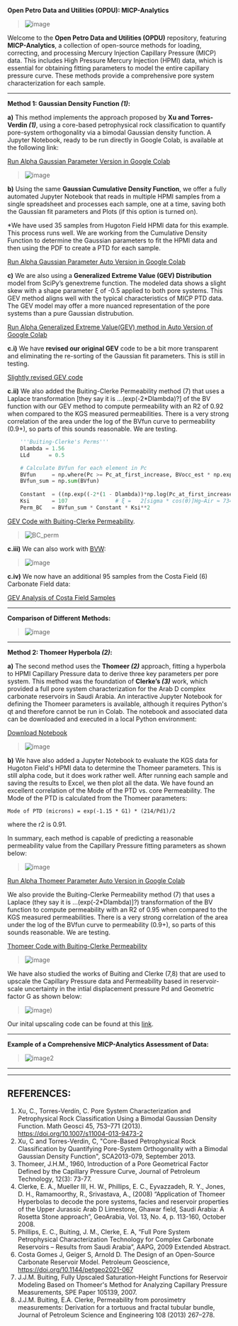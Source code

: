 **Open Petro Data and Utilities (OPDU): MICP-Analytics**

>![image](OPDU.png)

Welcome to the **Open Petro Data and Utilities (OPDU)** repository, featuring **MICP-Analytics**, a collection of open-source methods for loading, correcting, and processing Mercury Injection Capillary Pressure (MICP) data. This includes High Pressure Mercury Injection (HPMI) data, which is essential for obtaining fitting parameters to model the entire capillary pressure curve. These methods provide a comprehensive pore system characterization for each sample.


---
**Method 1: Gaussian Density Function *(1)*:**

**a)** This method implements the approach proposed by **Xu and Torres-Verdin *(1)***, using a core-based petrophysical rock classification to quantify pore-system orthogonality via a bimodal Gaussian density function. A Jupyter Notebook, ready to be run directly in Google Colab, is available at the following link:

[Run Alpha Gaussian Parameter Version in Google Colab](https://github.com/PDDA-OPDU/MICP-Analytics/blob/main/Gaussian_Clerke_Spreadsheet/Panel_Bvocc_ver6_GitHub_colab_GEV_CDF.ipynb)

>![image](Gaussian_CDF_PDF.png)

**b)** Using the same **Gaussian Cumulative Density Function**, we offer a fully automated Jupyter Notebook that reads in multiple HPMI samples from a single spreadsheet and processes each sample, one at a time, saving both the Gaussian fit parameters and Plots (if this option is turned on).

*We have used 35 samples from Hugoton Field HPMI data for this example. This process runs well. We are working from the Cumulative Density Function to determine the Gaussian parameters to fit the HPMI data and then using the PDF to create a PTD for each sample.

[Run Alpha Gaussian Parameter Auto Version in Google Colab](https://github.com/PDDA-OPDU/MICP-Analytics/blob/main/Gaussian_KGS_Data_CDF_PDF/CDF_PDF_Distributions_KGS_data.ipynb)


**c)** We are also using a **Generalized Extreme Value (GEV) Distribution** model from SciPy’s genextreme function. The modeled data shows a slight skew with a shape parameter ξ of -0.5 applied to both pore systems. This GEV method aligns well with the typical characteristics of MICP PTD data. The GEV model may offer a more nuanced representation of the pore systems than a pure Gaussian distrubution. 

[Run Alpha Generalized Extreme Value(GEV) method in Auto Version of Google Colab](https://github.com/PDDA-OPDU/MICP-Analytics/blob/main/Gaussian_GenExtremeValues_CDF_PDF/GenExtremeValue_CDF_PDF_distributions.ipynb)

**c.i)** We have **revised our original GEV** code to be a bit more transparent and eliminating the re-sorting of the Gaussian fit parameters. This is still in testing. 

[Slightly revised GEV code](https://github.com/PDDA-OPDU/MICP-Analytics/blob/main/Gaussian_GEV_CDF_PDF_nosort/GenExtremeValue_CDF_PDF_distributions_nosort.ipynb)

**c.ii)** We also added the Buiting-Clerke Permeability method (7) that uses a Laplace transformation [they say it is ...(exp(-2*Dlambda)?] of the BV function with our GEV method to compute permeability with an R2 of 0.92 when compared to the KGS measured permeabilities. There is a very strong correlation of the area under the log of the BVfun curve to permeability (0.9+), so parts of this sounds reasonable. We are testing. 

```python
    '''Buiting-Clerke's Perms'''
    Dlambda = 1.56
    LLd      = 0.5

    # Calculate BVfun for each element in Pc
    BVfun     = np.where(Pc >= Pc_at_first_increase, BVocc_est * np.exp(-(2 * Dlambda) * np.log(Pc))   , 0.00)
    BVfun_sum = np.sum(BVfun)
    
    Constant  = ((np.exp((-2*(1 - Dlambda))*np.log(Pc_at_first_increase)))*(Dlambda/4))*LLd**2
    Ksi       = 107               # ξ =   2[sigma * cos(θ)]Hg–Air ≈ 734 dyn/cm = 107 psi μm)
    Perm_BC   = BVfun_sum * Constant * Ksi**2
```

[GEV Code with Buiting-Clerke Permeability](https://github.com/PDDA-OPDU/MICP-Analytics/blob/main/Gaussian_GEV_CDF_PDF_nosort_BuitingClerke_Perm/GenExtremeValue_CDF_PDF_distributions_nosort_BuitingClerke.ipynb).

>![BC_perm](https://github.com/PDDA-OPDU/MICP-Analytics/blob/main/Gaussian_GEV_CDF_PDF_nosort_BuitingClerke_Perm/Perm_BC.png)

**c.iii)** We can also work with [BVW](https://github.com/PDDA-OPDU/MICP-Analytics/blob/main/Gaussian_GEV_CDF_PDF_nosort_BVW/GenExtremeValue_CDF_PDF_distributions_nosort_BVW.ipynb):

>![image](BVW.png)

**c.iv)** We now have an additional 95 samples from the Costa Field (6) Carbonate Field data:

[GEV Analysis of Costa Field Samples](https://github.com/PDDA-OPDU/MICP-Analytics/blob/main/Gaussian_GEV_CDF_PDF_nosort_Costa/GenExtremeValue_CDF_PDF_distributions_nosort_Costa.ipynb)

---
**Comparison of Different Methods:**

>![image](Gaussian_GEV_CDF_PDF_Thomeer.png)


---
**Method 2: Thomeer Hyperbola *(2)*:**

**a)** The second method uses the **Thomeer *(2)*** approach, fitting a hyperbola to HPMI Capillary Pressure data to derive three key parameters per pore system. This method was the foundation of **Clerke’s *(3)*** work, which provided a full pore system characterization for the Arab D complex carbonate reservoirs in Saudi Arabia. An interactive Jupyter Notebook for defining the Thomeer parameters is available, although it requires Python's qt and therefore cannot be run in Colab. The notebook and associated data can be downloaded and executed in a local Python environment:

[Download Notebook](https://github.com/PDDA-OPDU/MICP-Analytics/blob/main/Thomeer_from_Clerke_spreadsheet/Thomeer_from_Pc_curve_fit_auto-use-picks-Auto-Put_on_GitHub_read_Edspreadsheet_ver2.ipynb)

>![image](Thomeer_Parameter_fitting.gif)

**b)** We have also added a Jupyter Notebook to evaluate the KGS data for Hugoton Field's HPMI data to determine the Thomeer parameters. This is still alpha code, but it does work rather well. After running each sample and saving the results to Excel, we then plot all the data. We have found an excellent correlation of the Mode of the PTD vs. core Permeability. The Mode of the PTD is calculated from the Thomeer parameters:

    Mode of PTD (microns) = exp(-1.15 * G1) * (214/Pd1)/2

where the r2 is 0.91.

In summary, each method is capable of predicting a reasonable permeability value from the Capillary Pressure fitting parameters as shown below:

>![image](Mode_Perm.png)

[Run Alpha Thomeer Parameter Auto Version in Google Colab](https://github.com/PDDA-OPDU/MICP-Analytics/blob/main/Thomeer_Param_from_KGS_Data/Panel_Bvocc_Thomeer_Parameters_optimization_read_KGS_ver3.ipynb)

We also provide the Buiting-Clerke Permeability method (7) that uses a Laplace (they say it is ...(exp(-2*Dlambda)]?) transformation of the BV function to compute permeability with an R2 of 0.95 when compared to the KGS measured permeabilities. There is a very strong correlation of the area under the log of the BVfun curve to permeability (0.9+), so parts of this sounds reasonable. We are testing.  

[Thomeer Code with Buiting-Clerke Permeability](https://github.com/PDDA-OPDU/MICP-Analytics/blob/main/Thomeer_Parameters_KGS_BuitingClerke_Perm/Panel_Bvocc_Thomeer_Parameters_optimization_read_KGS_ver3_Buiting_ver2.ipynb)

>![image](https://github.com/PDDA-OPDU/MICP-Analytics/blob/main/Thomeer_Parameters_KGS_BuitingClerke_Perm/Perm_BC.png)

We have also studied the works of Buiting and Clerke (7,8) that are used to upscale the Capillary Pressure data and Permeability based in reservoir-scale uncertainty in the intial displacement pressure Pd and Geometric factor G as shown below:

>![image](https://github.com/PDDA-OPDU/MICP-Analytics/blob/main/Upscaled_Pc_Perm_BVfun.gif))

Our inital upscaling code can be found at this [link](https://github.com/PDDA-OPDU/MICP-Analytics/blob/main/Upscaled_BVocc_BC_Perm/SatHg_LinkedIn.ipynb).

---
**Example of a Comprehensive MICP-Analytics Assessment of Data:**

>![image2](MICP.png)



---
---
## REFERENCES:
1.  Xu, C., Torres-Verdín, C. Pore System Characterization and Petrophysical Rock Classification Using a Bimodal Gaussian Density Function. Math Geosci 45, 753–771 (2013). https://doi.org/10.1007/s11004-013-9473-2
2.  Xu, C and Torres-Verdin, C, "Core-Based Petrophysical Rock Classification by Quantifying Pore-System Orthogonality with a Bimodal Gaussian Density Function", SCA2013-079, September 2013.
3.  Thomeer, J.H.M., 1960, Introduction of a Pore Geometrical Factor Defined by the Capillary Pressure Curve, Journal of Petroleum Technology, 12(3): 73-77.
4.  Clerke, E. A., Mueller III, H. W., Phillips, E. C., Eyvazzadeh, R. Y., Jones, D. H., Ramamoorthy, R., Srivastava, A., (2008) “Application of Thomeer Hyperbolas to decode the pore systems, facies and reservoir properties of the Upper Jurassic Arab D Limestone, Ghawar field, Saudi Arabia: A Rosetta Stone approach”, GeoArabia, Vol. 13, No. 4, p. 113-160, October 2008.
5.  Phillips, E. C., Buiting, J. M., Clerke, E. A, “Full Pore System Petrophysical Characterization Technology for Complex Carbonate Reservoirs – Results from Saudi Arabia”, AAPG, 2009 Extended Abstract.
6. Costa Gomes J, Geiger S, Arnold D. The Design of an Open-Source Carbonate Reservoir Model. Petroleum Geoscience, https://doi.org/10.1144/petgeo2021-067
7. J.J.M. Buiting, Fully Upscaled Saturation-Height Functions for Reservoir Modeling Based on Thomeer's Method for Analyzing Capillary Pressure Measurements, SPE Paper 105139, 2007.
8. J.J.M. Buiting, E.A. Clerke, Permeability from porosimetry measurements: Derivation
for a tortuous and fractal tubular bundle, Journal of Petroleum Science and Engineering 108 (2013) 267–278.
